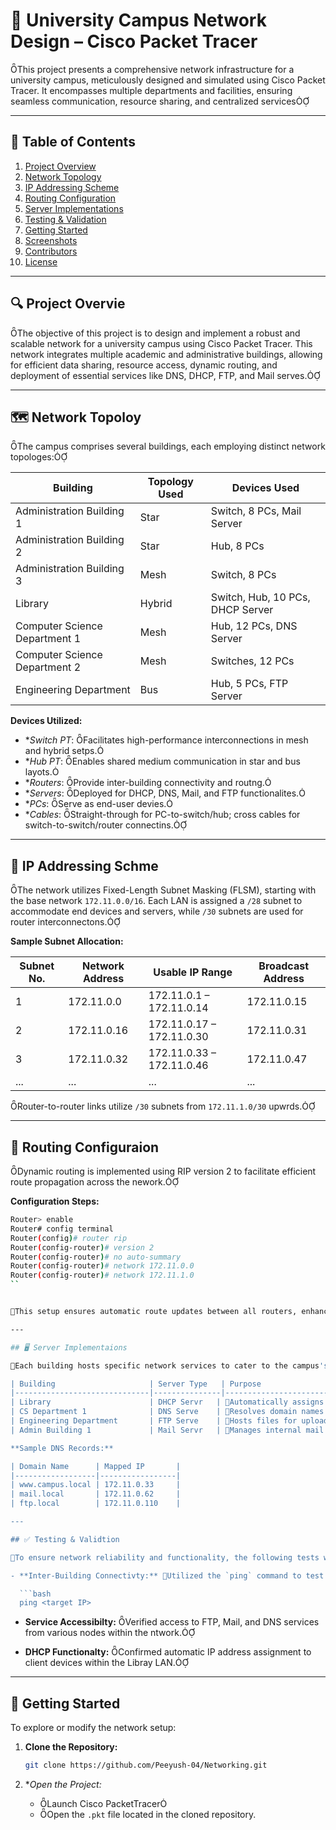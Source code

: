 # 🏫 University Campus Network Design – Cisco Packet Tracer
This project presents a comprehensive network infrastructure for a university campus, meticulously designed and simulated using Cisco Packet Tracer. It encompasses multiple departments and facilities, ensuring seamless communication, resource sharing, and centralized services

---

## 📌 Table of Contents

1. [Project Overview](#project-overview)
2. [Network Topology](#network-topology)
3. [IP Addressing Scheme](#ip-addressing-scheme)
4. [Routing Configuration](#routing-configuration)
5. [Server Implementations](#server-implementations)
6. [Testing & Validation](#testing--validation)
7. [Getting Started](#getting-started)
8. [Screenshots](#screenshots)
9. [Contributors](#contributors)
10. [License](#license)

---

## 🔍 Project Overvie

The objective of this project is to design and implement a robust and scalable network for a university campus using Cisco Packet Tracer. This network integrates multiple academic and administrative buildings, allowing for efficient data sharing, resource access, dynamic routing, and deployment of essential services like DNS, DHCP, FTP, and Mail serves.

---

## 🗺️ Network Topoloy

The campus comprises several buildings, each employing distinct network topologes:

| Building                          | Topology Used | Devices Used                          |
|-----------------------------------|---------------|----------------------------------------|
| Administration Building 1         | Star          | Switch, 8 PCs, Mail Server             |
| Administration Building 2         | Star          | Hub, 8 PCs                             |
| Administration Building 3         | Mesh          | Switch, 8 PCs                          |
| Library                           | Hybrid        | Switch, Hub, 10 PCs, DHCP Server       |
| Computer Science Department 1     | Mesh          | Hub, 12 PCs, DNS Server                |
| Computer Science Department 2     | Mesh          | Switches, 12 PCs                       |
| Engineering Department            | Bus           | Hub, 5 PCs, FTP Server                 |

**Devices Utilized:**

- **Switch PT*: Facilitates high-performance interconnections in mesh and hybrid setps.
- **Hub PT*: Enables shared medium communication in star and bus layots.
- **Routers*: Provide inter-building connectivity and routng.
- **Servers*: Deployed for DHCP, DNS, Mail, and FTP functionalites.
- **PCs*: Serve as end-user devies.
- **Cables*: Straight-through for PC-to-switch/hub; cross cables for switch-to-switch/router connectins.

---

## 🧮 IP Addressing Schme

The network utilizes Fixed-Length Subnet Masking (FLSM), starting with the base network `172.11.0.0/16`. Each LAN is assigned a `/28` subnet to accommodate end devices and servers, while `/30` subnets are used for router interconnectons.

**Sample Subnet Allocation:**

| Subnet No. | Network Address | Usable IP Range           | Broadcast Address |
|------------|-----------------|---------------------------|-------------------|
| 1          | 172.11.0.0      | 172.11.0.1 – 172.11.0.14  | 172.11.0.15       |
| 2          | 172.11.0.16     | 172.11.0.17 – 172.11.0.30 | 172.11.0.31       |
| 3          | 172.11.0.32     | 172.11.0.33 – 172.11.0.46 | 172.11.0.47       |
| ...        | ...             | ...                       | ...              |

Router-to-router links utilize `/30` subnets from `172.11.1.0/30` upwrds.

---

## 🔁 Routing Configuraion

Dynamic routing is implemented using RIP version 2 to facilitate efficient route propagation across the nework.

**Configuration Steps:**

```bash
Router> enable
Router# config terminal
Router(config)# router rip
Router(config-router)# version 2
Router(config-router)# no auto-summary
Router(config-router)# network 172.11.0.0
Router(config-router)# network 172.11.1.0
``


This setup ensures automatic route updates between all routers, enhancing scalability and manageablity.

---

## 🖥️ Server Implementaions

Each building hosts specific network services to cater to the campus's diverseneeds:

| Building                     | Server Type   | Purpose                                                                 |
|------------------------------|---------------|-------------------------------------------------------------------------|
| Library                      | DHCP Servr   | Automatically assigns IP addresses to clients within the libray LAN.  |
| CS Department 1              | DNS Serve    | Resolves domain names like `ftp.local`, `mail.local` to IP addesses.  |
| Engineering Department       | FTP Serve    | Hosts files for upload/download across the ampus.                     |
| Admin Building 1             | Mail Servr   | Manages internal mail services (SMTP +POP3).                          |

**Sample DNS Records:**

| Domain Name      | Mapped IP       |
|------------------|-----------------|
| www.campus.local | 172.11.0.33     |
| mail.local       | 172.11.0.62     |
| ftp.local        | 172.11.0.110    |

---

## ✅ Testing & Validtion

To ensure network reliability and functionality, the following tests were conucted:

- **Inter-Building Connectivty:** Utilized the `ping` command to test communication between PCs across different buidings.

  ```bash
  ping <target IP>
  ```

- **Service Accessibilty:** Verified access to FTP, Mail, and DNS services from various nodes within the ntwork.

- **DHCP Functionalty:** Confirmed automatic IP address assignment to client devices within the Libray LAN.

---

## 🚀 Getting Started

To explore or modify the network setup:

1. **Clone the Repository:**

   ```bash
   git clone https://github.com/Peeyush-04/Networking.git
   ```

2. **Open the Project:*

   - Launch Cisco PacketTracer
   - Open the `.pkt` file located in the cloned repository. 
